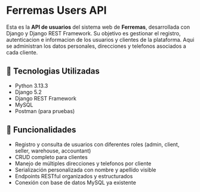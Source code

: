 # Ferremas Users API

Esta es la **API de usuarios** del sistema web de **Ferremas**, desarrollada con Django y Django REST Framework. Su objetivo es gestionar el registro, autenticacion e informacion de los usuarios y clientes de la plataforma. Aqui se administran los datos personales, direcciones y telefonos asociados a cada cliente.

## 🚀 Tecnologias Utilizadas

- Python 3.13.3
- Django 5.2
- Django REST Framework
- MySQL
- Postman (para pruebas)

## 🔧 Funcionalidades

- Registro y consulta de usuarios con diferentes roles (admin, client, seller, warehouse, accountant)
- CRUD completo para clientes
- Manejo de múltiples direcciones y telefonos por cliente
- Serialización personalizada con nombre y apellido visible
- Endpoints RESTful organizados y estructurados
- Conexión con base de datos MySQL ya existente